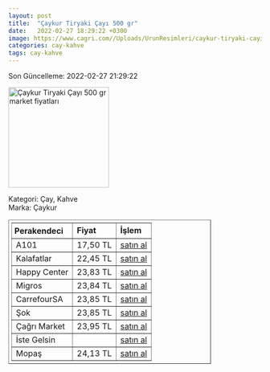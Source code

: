 ```yaml
---
layout: post
title:  "Çaykur Tiryaki Çayı 500 gr"
date:   2022-02-27 18:29:22 +0300
image: https://www.cagri.com//Uploads/UrunResimleri/caykur-tiryaki-cayi-500-gr-17ef.jpg
categories: cay-kahve
tags: cay-kahve
---
```


Son Güncelleme: 2022-02-27 21:29:22

<img src="https://www.cagri.com//Uploads/UrunResimleri/caykur-tiryaki-cayi-500-gr-17ef.jpg" width="200" alt="Çaykur Tiryaki Çayı 500 gr market fiyatları" />

Kategori: Çay, Kahve
<br />
Marka: Çaykur

<table border="1" style="padding: 5px;width:80%;">
  <tr>
    <td style="padding: 5px;"><strong>Perakendeci</strong></td>
    <td><strong>Fiyat</strong></td>
    <td><strong>İşlem</strong></td>
  </tr>
  <tr>
              <td>A101</td>
              <td>17,50 TL</td>
              <td><a target="_blank" href="https://www.a101.com.tr/market/caykur-cay-tiryaki-500-g/">satın al</a></td>
            </tr><tr>
              <td>Kalafatlar</td>
              <td>22,45 TL</td>
              <td><a target="_blank" href="https://www.kalafatlar.com/urun/caykur-tiryaki-cayi-500-gr">satın al</a></td>
            </tr><tr>
              <td>Happy Center</td>
              <td>23,83 TL</td>
              <td><a target="_blank" href="https://www.happycenter.com.tr/Caykur_500_Gr_Cay_Tiryaki">satın al</a></td>
            </tr><tr>
              <td>Migros</td>
              <td>23,84 TL</td>
              <td><a target="_blank" href="https://www.migros.com.tr/caykur-tiryaki-500-g-p-2f7994">satın al</a></td>
            </tr><tr>
              <td>CarrefourSA</td>
              <td>23,85 TL</td>
              <td><a target="_blank" href="https://www.carrefoursa.com/caykur-tiryaki-cayi-500-g-p-30088502">satın al</a></td>
            </tr><tr>
              <td>Şok</td>
              <td>23,85 TL</td>
              <td><a target="_blank" href="https://www.sokmarket.com.tr/tiryaki-cay-500-gr-p-6600/">satın al</a></td>
            </tr><tr>
              <td>Çağrı Market</td>
              <td>23,95 TL</td>
              <td><a target="_blank" href="https://www.cagri.com/caykur-tiryaki-cayi-500-gr">satın al</a></td>
            </tr><tr>
              <td>İste Gelsin</td>
              <td></td>
              <td><a target="_blank" href="https://www.istegelsin.com/urun/caykur-tiryaki-500-gr_CAY25-AD">satın al</a></td>
            </tr><tr>
              <td>Mopaş</td>
              <td>24,13 TL</td>
              <td><a target="_blank" href="https://www.mopas.com.tr/caykur-tiryaki-500-gr/p/49591">satın al</a></td>
            </tr>
</table>
